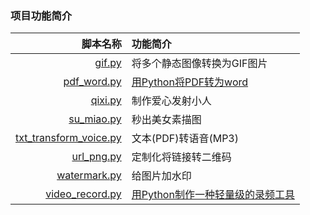 ### 项目功能简介
|  脚本名称   | 功能简介  |
|  ----:  | :---- |
| [gif.py](https://github.com/Shajiu/PythonObject/blob/main/tool/gif.py)  | 将多个静态图像转换为GIF图片 |
| [pdf_word.py](https://github.com/Shajiu/PythonObject/blob/main/tool/pdf_word.py)  | [用Python将PDF转为word](https://shajiu.github.io/2021/12/22/python-jiang-pdf-zhuan-wei-word/) |
|  [qixi.py](https://github.com/Shajiu/PythonObject/blob/main/tool/qixi.py)  | 制作爱心发射小人  |
|[su_miao.py](https://github.com/Shajiu/PythonObject/blob/main/tool/su_miao.py)|秒出美女素描图|
|[txt_transform_voice.py](https://github.com/Shajiu/PythonObject/blob/main/tool/txt_transform_voice.py)|文本(PDF)转语音(MP3)|
|[url_png.py](https://github.com/Shajiu/PythonObject/blob/main/tool/url_png.py)|定制化将链接转二维码|
|[watermark.py](https://github.com/Shajiu/PythonObject/blob/main/tool/watermark.py)|给图片加水印|
|[video_record.py](https://github.com/Shajiu/PythonObject/blob/main/tool/video_record.py)|[用Python制作一种轻量级的录频工具](https://shajiu.github.io/2022/01/08/yong-python-zhi-zuo-yi-chong-qing-liang-ji-de-lu-pin-gong-ju/)|
